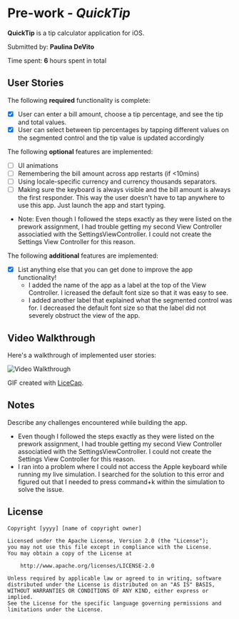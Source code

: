 # Pre-work - *QuickTip*

**QuickTip** is a tip calculator application for iOS.

Submitted by: **Paulina DeVito**

Time spent: **6** hours spent in total

## User Stories

The following **required** functionality is complete:

* [x] User can enter a bill amount, choose a tip percentage, and see the tip and total values.
* [x] User can select between tip percentages by tapping different values on the segmented control and the tip value is updated accordingly

The following **optional** features are implemented:

* [ ] UI animations
* [ ] Remembering the bill amount across app restarts (if <10mins)
* [ ] Using locale-specific currency and currency thousands separators.
* [ ] Making sure the keyboard is always visible and the bill amount is always the first responder. This way the user doesn't have to tap anywhere to use this app. Just launch the app and start typing.
- Note: Even though I followed the steps exactly as they were listed on the prework assignment, I had trouble getting my second View Controller associatied with the SettingsViewController. I could not create the Settings View Controller for this reason.

The following **additional** features are implemented:

- [x] List anything else that you can get done to improve the app functionality!
    - I added the name of the app as a label at the top of the View Controller. I icreased the default font size so that it was easy to see.
    - I added another label that explained what the segmented control was for. I decreased the default font size so that the label did not severely obstruct the view of the app.

## Video Walkthrough

Here's a walkthrough of implemented user stories:

<img src='http://i.imgur.com/link/to/your/gif/file.gif' title='Video Walkthrough' width='' alt='Video Walkthrough' />

GIF created with [LiceCap](http://www.cockos.com/licecap/).

## Notes

Describe any challenges encountered while building the app.

- Even though I followed the steps exactly as they were listed on the prework assignment, I had trouble getting my second View Controller associatied with the SettingsViewController. I could not create the Settings View Controller for this reason.
- I ran into a problem where I could not access the Apple keyboard while running my live simulation. I searched for the solution to this error and figured out that I needed to press command+k within the simulation to solve the issue. 

## License

    Copyright [yyyy] [name of copyright owner]

    Licensed under the Apache License, Version 2.0 (the "License");
    you may not use this file except in compliance with the License.
    You may obtain a copy of the License at

        http://www.apache.org/licenses/LICENSE-2.0

    Unless required by applicable law or agreed to in writing, software
    distributed under the License is distributed on an "AS IS" BASIS,
    WITHOUT WARRANTIES OR CONDITIONS OF ANY KIND, either express or implied.
    See the License for the specific language governing permissions and
    limitations under the License.
